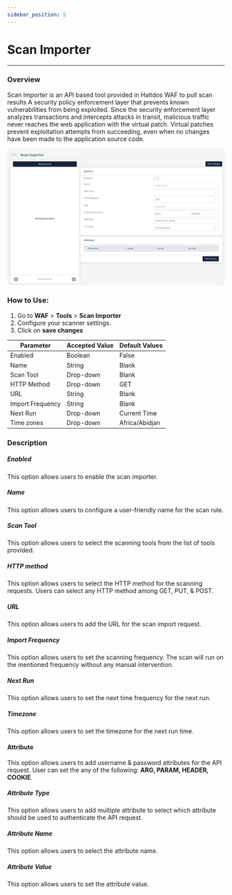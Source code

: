 ```yaml
---
sidebar_position: 5
---
```

# Scan Importer

---

### Overview

Scan Importer is an API based tool provided in Haltdos WAF to pull scan results A security policy enforcement layer that prevents known vulnerabilities from being exploited.
Since the security enforcement layer analyzes transactions and intercepts attacks in transit, malicious traffic never reaches the web application with the virtual patch. Virtual patches prevent exploitation attempts from succeeding, even when no changes have been made to the application source code.

![Scan Importer](/img/waf/v2/scanimporter.png)

### How to Use:

1. Go to **WAF** > **Tools** > **Scan Importer**
2. Configure your scanner settings.
3. Click on **save changes**

| Parameter        | Accepted Value | Default Values |
|------------------|----------------|----------------|
| Enabled          | Boolean        | False          |
| Name             | String         | Blank          |
| Scan Tool        | Drop-down      | Blank          |
| HTTP Method      | Drop-down      | GET            |
| URL              | String         | Blank          |
| Import Frequency | String         | Blank          |
| Next Run         | Drop-down      | Current Time   |
| Time zones        | Drop-down      | Africa/Abidjan |

### Description

##### **Enabled**
This option allows users to enable the scan importer.

##### **Name**

This option allows users to configure a user-friendly name for the scan rule.

##### **Scan Tool**

This option allows users to select the scanning tools from the list of tools provided.

##### **HTTP method**
This option allows users to select the HTTP method for the scanning requests. Users can select any HTTP method among GET, PUT, & POST.

##### **URL**

This option allows users to add the URL for the scan import request.

##### **Import Frequency**

This option allows users to set the scanning frequency. The scan will run on the mentioned frequency without any manual intervention.

##### **Next Run**

This option allows users to set the next time frequency for the next run.

##### **Timezone**

This option allows users to set the timezone for the next run time.

#### **Attribute**

This option allows users to add username & password attributes for the API request. User can set the any of the following: **ARG, PARAM, HEADER, COOKIE**.


##### **Attribute Type**

This option allows users to add multiple attribute to select which attribute should be used to authenticate the API request.

##### **Attribute Name**

This option allows users to select the attribute name.

##### **Attribute Value**

This option allows users to set the attribute value.




















